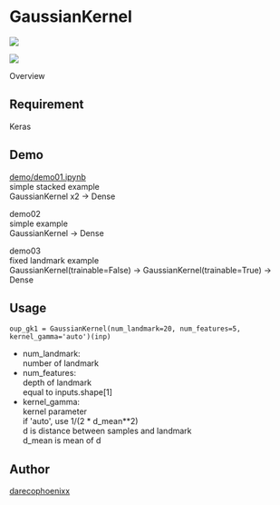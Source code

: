 GaussianKernel
====
![](http://yunopon.sakura.ne.jp/sblo_files/wordroid/image/demo01_01.png)

![](http://yunopon.sakura.ne.jp/sblo_files/wordroid/image/demo01_02-a3333.png)

Overview


## Requirement
Keras

## Demo
[demo/demo01.ipynb](demo/demo01.ipynb)  
simple stacked example  
GaussianKernel x2 -> Dense

demo02  
simple example  
GaussianKernel -> Dense

demo03  
fixed landmark example  
GaussianKernel(trainable=False) -> GaussianKernel(trainable=True) -> Dense

## Usage
    oup_gk1 = GaussianKernel(num_landmark=20, num_features=5, kernel_gamma='auto')(inp)

* num_landmark:  
number of landmark
* num_features:  
depth of landmark  
equal to inputs.shape\[1]  
* kernel_gamma:  
kernel parameter  
if 'auto', use 1/(2 * d_mean**2)  
d is distance between samples and landmark  
d_mean is mean of d  

## Author
[darecophoenixx](https://github.com/darecophoenixx)
